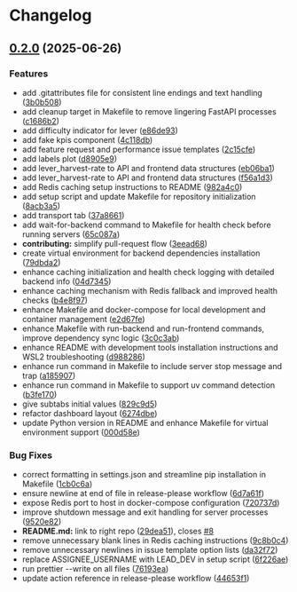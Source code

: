 # Changelog

## [0.2.0](https://github.com/EPFL-ENAC/leure-speed-to-zero/compare/v0.1.0...v0.2.0) (2025-06-26)


### Features

* add .gitattributes file for consistent line endings and text handling ([3b0b508](https://github.com/EPFL-ENAC/leure-speed-to-zero/commit/3b0b50805a774883014fa15f2d5b19b73a76c26e))
* add cleanup target in Makefile to remove lingering FastAPI processes ([c1686b2](https://github.com/EPFL-ENAC/leure-speed-to-zero/commit/c1686b215cc488d1e8312bf7e68e3a57ae5c4cd4))
* add difficulty indicator for lever ([e86de93](https://github.com/EPFL-ENAC/leure-speed-to-zero/commit/e86de93aa4ed1ffab2b4c0e16a6823b7c7d600b2))
* add fake kpis component ([4c118db](https://github.com/EPFL-ENAC/leure-speed-to-zero/commit/4c118db0c6278e85bacfef7e60cd11b8047585ab))
* add feature request and performance issue templates ([2c15cfe](https://github.com/EPFL-ENAC/leure-speed-to-zero/commit/2c15cfec82b207cf1bab8683c08f8f30c72ac044))
* add labels plot ([d8905e9](https://github.com/EPFL-ENAC/leure-speed-to-zero/commit/d8905e98321db0841146f5ca558201923a58626e))
* add lever_harvest-rate to API and frontend data structures ([eb06ba1](https://github.com/EPFL-ENAC/leure-speed-to-zero/commit/eb06ba1e72bb3606cb603eaf492b1552436c26fd))
* add lever_harvest-rate to API and frontend data structures ([f56a1d3](https://github.com/EPFL-ENAC/leure-speed-to-zero/commit/f56a1d3f826be4a5041d2bc565fa9b0c050c9704))
* add Redis caching setup instructions to README ([982a4c0](https://github.com/EPFL-ENAC/leure-speed-to-zero/commit/982a4c02191bf8ed80e9355711997713279f98d7))
* add setup script and update Makefile for repository initialization ([8acb3a5](https://github.com/EPFL-ENAC/leure-speed-to-zero/commit/8acb3a53ca866575c798932c2d7efb386cf7c4e9))
* add transport tab ([37a8661](https://github.com/EPFL-ENAC/leure-speed-to-zero/commit/37a866121c79f7013454d22ae25303ce6758989f))
* add wait-for-backend command to Makefile for health check before running servers ([65c087a](https://github.com/EPFL-ENAC/leure-speed-to-zero/commit/65c087af8ccef59c1a7c98626c51046165d14d88))
* **contributing:** simplify pull-request flow ([3eead68](https://github.com/EPFL-ENAC/leure-speed-to-zero/commit/3eead682cf887639848440c8fa48d9bdbb85d5e9))
* create virtual environment for backend dependencies installation ([79dbda2](https://github.com/EPFL-ENAC/leure-speed-to-zero/commit/79dbda2815151955fb68c4e8df2f5de2c9405c7c))
* enhance caching initialization and health check logging with detailed backend info ([04d7345](https://github.com/EPFL-ENAC/leure-speed-to-zero/commit/04d7345ee0f89805de8ba34a84fac116f214adfd))
* enhance caching mechanism with Redis fallback and improved health checks ([b4e8f97](https://github.com/EPFL-ENAC/leure-speed-to-zero/commit/b4e8f97a71a30cdad32233f128dc7acc6fbc1fe6))
* enhance Makefile and docker-compose for local development and container management ([e2d67fe](https://github.com/EPFL-ENAC/leure-speed-to-zero/commit/e2d67fe53584910ef46ba119444b488ff270291c))
* enhance Makefile with run-backend and run-frontend commands, improve dependency sync logic ([3c0c3ab](https://github.com/EPFL-ENAC/leure-speed-to-zero/commit/3c0c3ab5c9348c6637a42c5eb91e820e55c1b060))
* enhance README with development tools installation instructions and WSL2 troubleshooting ([d988286](https://github.com/EPFL-ENAC/leure-speed-to-zero/commit/d988286cd24b82b5d51dec8069e8869ad85758d1))
* enhance run command in Makefile to include server stop message and trap ([a185907](https://github.com/EPFL-ENAC/leure-speed-to-zero/commit/a1859075134ed944c6fd994f94e19a40ddf6c262))
* enhance run command in Makefile to support uv command detection ([b3fe170](https://github.com/EPFL-ENAC/leure-speed-to-zero/commit/b3fe170f0facbd663b39f8c8717edb67f1378100))
* give subtabs initial values ([829c9d5](https://github.com/EPFL-ENAC/leure-speed-to-zero/commit/829c9d547d8af9022f4c5821afc58b6b3528d809))
* refactor dashboard layout ([6274dbe](https://github.com/EPFL-ENAC/leure-speed-to-zero/commit/6274dbe05b1cdb16ff626079d95790e5003b6091))
* update Python version in README and enhance Makefile for virtual environment support ([000d58e](https://github.com/EPFL-ENAC/leure-speed-to-zero/commit/000d58e4a51efc137bbd1e71e973c66abd78ef58))


### Bug Fixes

* correct formatting in settings.json and streamline pip installation in Makefile ([1cb0c6a](https://github.com/EPFL-ENAC/leure-speed-to-zero/commit/1cb0c6accba1e3ffa2354e9f731179721c75873b))
* ensure newline at end of file in release-please workflow ([6d7a61f](https://github.com/EPFL-ENAC/leure-speed-to-zero/commit/6d7a61f33c8362d1b928f2f4f526976a445ab862))
* expose Redis port to host in docker-compose configuration ([720737d](https://github.com/EPFL-ENAC/leure-speed-to-zero/commit/720737d9b8170e86f9e28a757880d278b0e301be))
* improve shutdown message and exit handling for server processes ([9520e82](https://github.com/EPFL-ENAC/leure-speed-to-zero/commit/9520e820b21050fdd6bfa73e030ab5157a12c81b))
* **README.md:** link to right repo ([29dea51](https://github.com/EPFL-ENAC/leure-speed-to-zero/commit/29dea51e998397f1e549a729a3b99e73fbd12f19)), closes [#8](https://github.com/EPFL-ENAC/leure-speed-to-zero/issues/8)
* remove unnecessary blank lines in Redis caching instructions ([9c8b0c4](https://github.com/EPFL-ENAC/leure-speed-to-zero/commit/9c8b0c44af2e84a02d070e5f29eda6718cf02c96))
* remove unnecessary newlines in issue template option lists ([da32f72](https://github.com/EPFL-ENAC/leure-speed-to-zero/commit/da32f72f3630ac449bde45882875884aac2ff239))
* replace ASSIGNEE_USERNAME with LEAD_DEV in setup script ([6f226ae](https://github.com/EPFL-ENAC/leure-speed-to-zero/commit/6f226ae091b741f21cae97a15bba449d12f2e084))
* run prettier --write on all files ([76193ea](https://github.com/EPFL-ENAC/leure-speed-to-zero/commit/76193eaee2ec27bcb819b09e46b7569e934d322f))
* update action reference in release-please workflow ([44653f1](https://github.com/EPFL-ENAC/leure-speed-to-zero/commit/44653f19fab9fab0419daabeb583833819c1a597))
